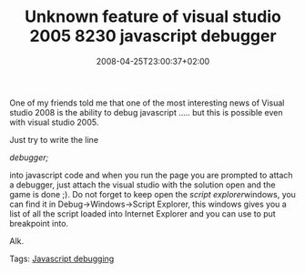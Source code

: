 ﻿---
title: "Unknown feature of visual studio 2005 8230 javascript debugger"
description: ""
date: 2008-04-25T23:00:37+02:00
draft: false
tags: [NET framework]
categories: [NET framework]
---
One of my friends told me that one of the most interesting news of Visual studio 2008 is the ability to debug javascript ….. but this is possible even with visual studio 2005.

Just try to write the line

*debugger;*

into javascript code and when you run the page you are prompted to attach a debugger, just attach the visual studio with the solution open and the game is done ;). Do not forget to keep open the *script explorer*windows, you can find it in Debug-&gt;Windows-&gt;Script Explorer, this windows gives you a list of all the script loaded into Internet Explorer and you can use to put breakpoint into.

Alk.

Tags: [Javascript debugging](http://technorati.com/tag/Javascript%20debugging)
